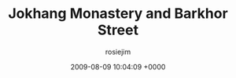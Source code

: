 ---
blog: travel
date: 2009-08-09 10:04:09 +0000
title: "Jokhang Monastery and Barkhor Street"
author: rosiejim
permalink: /china-2009/lhasa/jokhang-monastery-and-barkhor-street.markd/
---